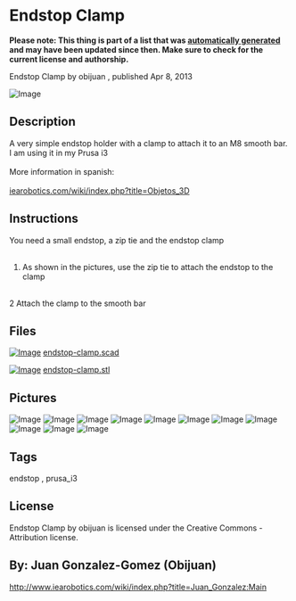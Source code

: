 Endstop Clamp
===============
**Please note: This thing is part of a list that was [automatically generated](https://github.com/carlosgs/export-things) and may have been updated since then. Make sure to check for the current license and authorship.**  

Endstop Clamp  by obijuan , published Apr 8, 2013

![Image](img/DSC02696_display_large.jpg)

Description
--------
A very simple endstop holder with a clamp to attach it to an M8 smooth bar.  I am using it in my Prusa i3  <br />
<br />
More information in spanish:  <br />
<br />
<a href="http://www.iearobotics.com/wiki/index.php?title=Objetos_3D" target="_blank" rel="nofollow">iearobotics.com/wiki/index.php?title=Objetos_3D</a>

Instructions
--------
You need a small endstop, a zip tie and the endstop clamp  <br />
<br />
1)  As shown in the pictures, use the zip tie to attach the endstop to the clamp  <br />
<br />
2 Attach the clamp to the smooth bar

Files
--------
[![Image](img/Gears_preview_tinycard.jpg)](endstop-clamp.scad)
 [ endstop-clamp.scad](endstop-clamp.scad)  

[![Image](img/endstop-clamp_preview_tinycard.jpg)](endstop-clamp.stl)
 [ endstop-clamp.stl](endstop-clamp.stl)  



Pictures
--------
![Image](img/endstop-clamp_display_large.jpg)
![Image](img/Endstop_clamp_display_large.jpg)
![Image](img/DSC02686_display_large.jpg)
![Image](img/DSC02687_display_large.jpg)
![Image](img/DSC02689_display_large.jpg)
![Image](img/DSC02690_display_large.jpg)
![Image](img/DSC02691_display_large.jpg)
![Image](img/DSC02692_display_large.jpg)
![Image](img/DSC02693_display_large.jpg)
![Image](img/DSC02694_display_large.jpg)
![Image](img/enstop-clamp-DSC02695_display_large.jpg)


Tags
--------
endstop , prusa_i3  

  

License
--------
Endstop Clamp by obijuan is licensed under the Creative Commons - Attribution license.  



By: Juan Gonzalez-Gomez (Obijuan)
--------
<http://www.iearobotics.com/wiki/index.php?title=Juan_Gonzalez:Main>